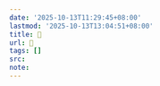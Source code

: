 ```yaml
---
date: '2025-10-13T11:29:45+08:00'
lastmod: '2025-10-13T13:04:51+08:00'
title: 󰢹
url: 󰢹
tags: []
src:
note:
---
```

